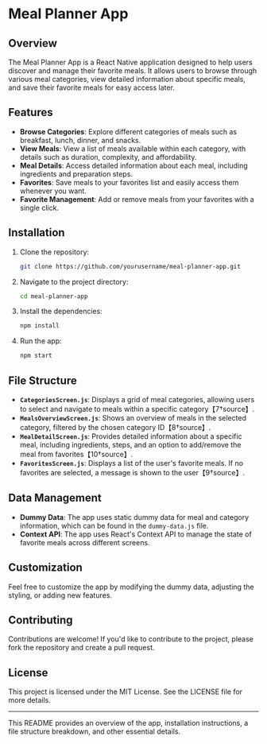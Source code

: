 # Meal Planner App

## Overview

The Meal Planner App is a React Native application designed to help users discover and manage their favorite meals. It allows users to browse through various meal categories, view detailed information about specific meals, and save their favorite meals for easy access later.

## Features

- **Browse Categories**: Explore different categories of meals such as breakfast, lunch, dinner, and snacks.
- **View Meals**: View a list of meals available within each category, with details such as duration, complexity, and affordability.
- **Meal Details**: Access detailed information about each meal, including ingredients and preparation steps.
- **Favorites**: Save meals to your favorites list and easily access them whenever you want.
- **Favorite Management**: Add or remove meals from your favorites with a single click.

## Installation

1. Clone the repository:
   ```bash
   git clone https://github.com/yourusername/meal-planner-app.git
   ```
2. Navigate to the project directory:
   ```bash
   cd meal-planner-app
   ```
3. Install the dependencies:
   ```bash
   npm install
   ```
4. Run the app:
   ```bash
   npm start
   ```

## File Structure

- **`CategoriesScreen.js`**: Displays a grid of meal categories, allowing users to select and navigate to meals within a specific category【7†source】.
- **`MealsOverviewScreen.js`**: Shows an overview of meals in the selected category, filtered by the chosen category ID【8†source】.
- **`MealDetailScreen.js`**: Provides detailed information about a specific meal, including ingredients, steps, and an option to add/remove the meal from favorites【10†source】.
- **`FavoritesScreen.js`**: Displays a list of the user's favorite meals. If no favorites are selected, a message is shown to the user【9†source】.

## Data Management

- **Dummy Data**: The app uses static dummy data for meal and category information, which can be found in the `dummy-data.js` file.
- **Context API**: The app uses React's Context API to manage the state of favorite meals across different screens.

## Customization

Feel free to customize the app by modifying the dummy data, adjusting the styling, or adding new features.

## Contributing

Contributions are welcome! If you'd like to contribute to the project, please fork the repository and create a pull request.

## License

This project is licensed under the MIT License. See the LICENSE file for more details.

---

This README provides an overview of the app, installation instructions, a file structure breakdown, and other essential details.
